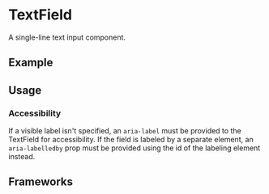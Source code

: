 <script setup>
  import Vue from './vue.md';
  import React from './react.md';
  import Elements from './elements.md';
  import Android from './android.md';
  import iOS from './ios.md';
</script>

# TextField

A single-line text input component.

<components-status react='released' vue='released' elements='released' android='released' ios='developing' />

## Example

<theme-switcher />

<textfield-example />

## Usage

### Accessibility

If a visible label isn't specified, an `aria-label` must be provided to the TextField for accessibility. If the field is labeled by a separate element, an `aria-labelledby` prop must be provided using the id of the labeling element instead.

## Frameworks

<tabs-content>
  <template #react>
   <react />
  </template>
  <template #vue>
    <vue />
  </template>
  <template #elements>
    <elements />
  </template>
  <template #android>
    <android />
  </template>
  <template #ios>
    <ios />
  </template>
</tabs-content>